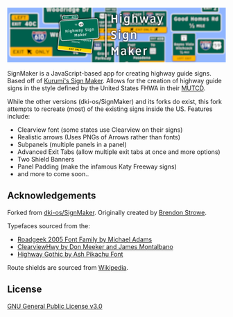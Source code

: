 ![SignMaker Preview Thumbnail](https://github.com/JKPotato-Computer/SignMaker/blob/main/img/other-symbols/Banner.png)

SignMaker is a JavaScript-based app for creating highway guide signs. Based off of [Kurumi's Sign Maker](http://www.kurumi.com/roads/signmaker). Allows for the creation of highway guide signs in the style defined by the United States FHWA in their [MUTCD](https://mutcd.fhwa.dot.gov/kno_2009r1r2.htm).

While the other versions (dki-os/SignMaker) and its forks do exist, this fork attempts to recreate (most) of the existing signs inside the US. Features include:

* Clearview font (some states use Clearview on their signs)
* Realistic arrows (Uses PNGs of Arrows rather than fonts)
* Subpanels (multiple panels in a panel)
* Advanced Exit Tabs (allow multiple exit tabs at once and more options)
* Two Shield Banners
* Panel Padding (make the infamous Katy Freeway signs)
* and more to come soon..

## Acknowledgements

Forked from [dki-os/SignMaker](https://https://github.com/dki-os/SignMaker).
Originally created by [Brendon Strowe](https://github.com/BrenStro).

Typefaces sourced from the:
* [Roadgeek 2005 Font Family by Michael Adams](https://n1en.org/roadgeek-fonts/)
* [ClearviewHwy by Don Meeker and James Montalbano](https://cofonts.com/clearview-font/)
* [Highway Gothic by Ash Pikachu Font](https://www.dafont.com/highway-gothic.font)

Route shields are sourced from [Wikipedia](https://en.wikipedia.org/wiki/Numbered_highways_in_the_United_States).


## License

[GNU General Public License v3.0](https://www.gnu.org/licenses/gpl-3.0.txt)
